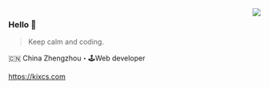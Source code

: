 <img align="right" src="https://github-readme-stats.vercel.app/api?username=KuiperSirius&show_icons=true&icon_color=479F05&text_color=479F05&bg_color=ffffff&hide_title=true&theme=merko" />

### Hello 👋

> Keep calm and coding.

🇨🇳 China Zhengzhou・🕹Web developer

https://kixcs.com
